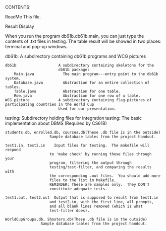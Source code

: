 CONTENTS:

ReadMe                  This file.

Result Display

When you run the program db61b.db61b.main, you can just type the contents of .txt files in testing. The table result will be showed in two places: terminal and pop-up windows.


db61b:                   A subdirectory containing db61b programs and WCG pictures

    db61b                   A subdirectory containing skeletons for the 
                            db61b package:
        Main.java             The main program---entry point to the db61b system.
        Database.java         Abstraction for an entire collection of tables.  
        Table.java            Abstraction for one table.
        Row.java              Abstraction for one row of a table.
    WCG_picture             A subdirectory containing flag-pictures of participating countries in the World Cup
                            Used for our presentation.

testing:                 Subdirectory holding files for integration testing:
    The basic implementation about DBMS (Required by CS61B)

    students.db, enrolled.db, courses.db(These .db file is in the outside)
                        Sample database tables from the project handout.

    test1.in, test2.in    Input files for testing.  The makefile will respond
                        to 'make check' by running these files through your
                        program, filtering the output through 
                        testing/test-filter, and comparing the results with 
                        the corresponding .out files.  You should add more 
                        files to the list in Makefile.
                        REMINDER: These are samples only.  They DON'T 
                        constitute adequate tests.

    test1.out, test2.out  Output that is supposed to result from test1.in
                        and test2.in, with the first line, all prompts,
                        and all blank lines removed (which is what 
                        test-filter does).

    WorldCupGroups.db, Shooters.db(These .db file is in the outside)
                    Sample database tables from the project handout.
